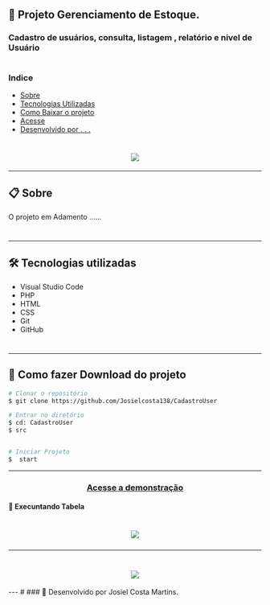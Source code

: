 ## 📝 Projeto Gerenciamento de Estoque.
### Cadastro de usuários, consulta, listagem , relatório e nivel de Usuário


# 
### Indice
- [Sobre](#-sobre)
- [Tecnologias Utilizadas](#-tecnologias-utilizadas)
- [Como Baixar o projeto](#-como-baixar-o-projeto)
- [Acesse]()
- [Desenvolvido por . . .](#-desenvolvido-por-josiel-costa-martins.)

 #

<h1 align="center">
<img src="https://ik.imagekit.io/jcmjjj/TI_Od4Zunwgz.jpg"> </h1>

<!--####a0be597907b3dd9ea635a7ac2ce35daa85c3d601-->
>>>>>>>
---
## 📋 Sobre


O projeto em Adamento ......



#
---
## 🛠 Tecnologias utilizadas


- Visual Studio Code
- PHP
- HTML
- CSS
- Git
- GitHub
#
---
## 📁 Como fazer Download do projeto
```bash
# Clonar o repositório
$ git clone https://github.com/Josielcosta138/CadastroUser

# Entrar no diretório
$ cd: CadastroUser
$ src 


# Iniciar Projeto
$  start
```
---

<!--Se tiver aplicação em algum local (remoto) -->
<h3 align="center">
    <a hreF="">Acesse a demonstração</a>

#### 📌 Execuntando Tabela


<h1 align="center">
<img src="https://ik.imagekit.io/josiccc/Captura_de_Tela__118__yiLppaIL4.png"> </h1>

<h3 >

---
<h1 align="center">
<img src="https://ik.imagekit.io/josiccc/Captura_de_Tela__119__SBaToD7scA.png"> </h1>
---
#
### 🚀 Desenvolvido por Josiel Costa Martins.